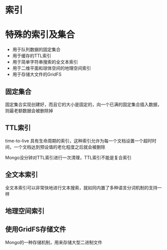 # 索引


# 特殊的索引及集合

- 用于队列数据的固定集合
- 用于缓存的TTL索引
- 用于简单字符串搜索的全文本索引
- 用于二维平面和球体空间的地理空间索引
- 用于存储大文件的GridFS

## 固定集合

固定集合实现创建好，而且它的大小是固定的，向一个已满的固定集合插入数据，则最老额数据会被删除掉

## TTL索引

time-to-live 具有生命周期的索引，这种索引允许为每一个文档设置一个超时时间，一个文档达到预设值的老化程度之后就会被删除

Mongo没分钟对TTL索引进行一次清理，TTL索引不能是复合索引

## 全文本索引

全文本索引可以非常快地进行文本搜索，就如同内置了多种语言分词机制的支持一样

## 地理空间索引

## 使用GridFS存储文件

Mongo的一种存储机制，用来存储大型二进制文件